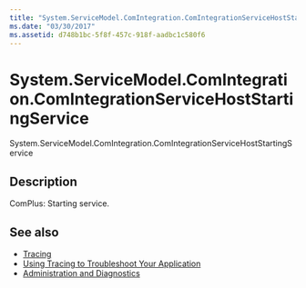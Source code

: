 ```yaml
---
title: "System.ServiceModel.ComIntegration.ComIntegrationServiceHostStartingService"
ms.date: "03/30/2017"
ms.assetid: d748b1bc-5f8f-457c-918f-aadbc1c580f6
---
```

# System.ServiceModel.ComIntegration.ComIntegrationServiceHostStartingService
System.ServiceModel.ComIntegration.ComIntegrationServiceHostStartingService  
  
## Description  
 ComPlus: Starting service.  
  
## See also

- [Tracing](../../../../../docs/framework/wcf/diagnostics/tracing/index.md)
- [Using Tracing to Troubleshoot Your Application](../../../../../docs/framework/wcf/diagnostics/tracing/using-tracing-to-troubleshoot-your-application.md)
- [Administration and Diagnostics](../../../../../docs/framework/wcf/diagnostics/index.md)
